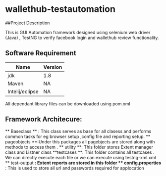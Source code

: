 # wallethub-testautomation

##Project Description

This is GUI Automation framework designed using selenium web driver (Java) , TestNG to verify facebook login and wallethub review functionality.


## Software Requirement

|  Name         |  Version      |
|-------------- |---------------|
|jdk            | 1.8           |
|Maven          | NA            |
|Intelij/eclipse| NA            |


All dependant library files can be downloaded using pom.xml

## Framework Architecure:
** Baseclass ** : This class serves as base for all clasess and performs common tasks for eg browser setup ,config file and reporting setup.
** pageobjects **:Under this packages all pagebjects are stored along with methods to access them .
** utility **: This folder stores Extent manager class and Listner class
**testcases **: This folder contains all testcases . We can directly execute each file or we can execute using testng-xml.xml
** test-output **: Extent reports are stored in this folder
** config.properties** : This is used to store all url and passwords required for applocation
